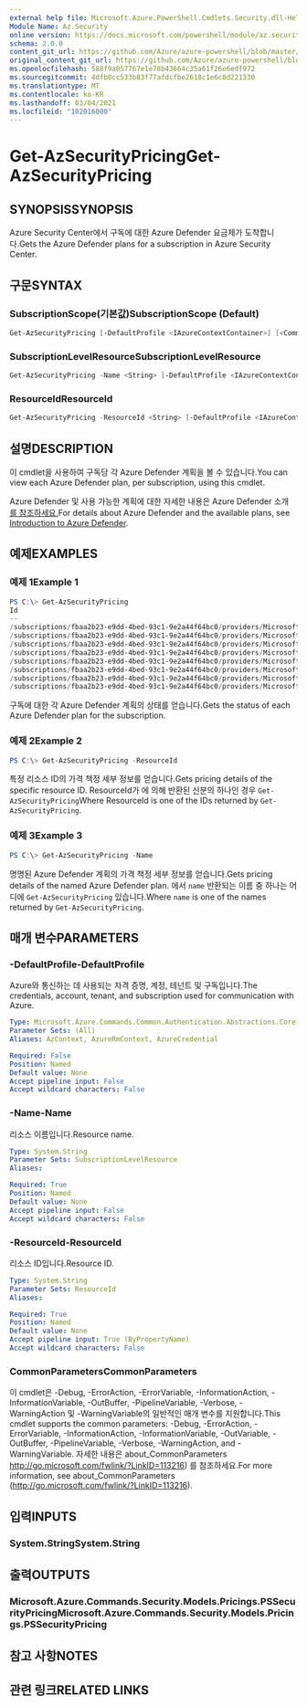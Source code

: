 ```yaml
---
external help file: Microsoft.Azure.PowerShell.Cmdlets.Security.dll-Help.xml
Module Name: Az.Security
online version: https://docs.microsoft.com/powershell/module/az.security/Get-AzSecurityPricing
schema: 2.0.0
content_git_url: https://github.com/Azure/azure-powershell/blob/master/src/Security/Security/help/Get-AzSecurityPricing.md
original_content_git_url: https://github.com/Azure/azure-powershell/blob/master/src/Security/Security/help/Get-AzSecurityPricing.md
ms.openlocfilehash: 588f9a057767e1e78b43664c35a61f26e6edf972
ms.sourcegitcommit: 4dfb0cc533b83f77afdcfbe2618c1e6c8d221330
ms.translationtype: MT
ms.contentlocale: ko-KR
ms.lasthandoff: 03/04/2021
ms.locfileid: "102016000"
---
```

# <span data-ttu-id="edac6-101">Get-AzSecurityPricing</span><span class="sxs-lookup"><span data-stu-id="edac6-101">Get-AzSecurityPricing</span></span>

## <span data-ttu-id="edac6-102">SYNOPSIS</span><span class="sxs-lookup"><span data-stu-id="edac6-102">SYNOPSIS</span></span>

<span data-ttu-id="edac6-103">Azure Security Center에서 구독에 대한 Azure Defender 요금제가 도착합니다.</span><span class="sxs-lookup"><span data-stu-id="edac6-103">Gets the Azure Defender plans for a subscription in Azure Security Center.</span></span>

## <span data-ttu-id="edac6-104">구문</span><span class="sxs-lookup"><span data-stu-id="edac6-104">SYNTAX</span></span>

### <span data-ttu-id="edac6-105">SubscriptionScope(기본값)</span><span class="sxs-lookup"><span data-stu-id="edac6-105">SubscriptionScope (Default)</span></span>

```powershell
Get-AzSecurityPricing [-DefaultProfile <IAzureContextContainer>] [<CommonParameters>]
```

### <span data-ttu-id="edac6-106">SubscriptionLevelResource</span><span class="sxs-lookup"><span data-stu-id="edac6-106">SubscriptionLevelResource</span></span>

```powershell
Get-AzSecurityPricing -Name <String> [-DefaultProfile <IAzureContextContainer>] [<CommonParameters>]
```

### <span data-ttu-id="edac6-107">ResourceId</span><span class="sxs-lookup"><span data-stu-id="edac6-107">ResourceId</span></span>

```powershell
Get-AzSecurityPricing -ResourceId <String> [-DefaultProfile <IAzureContextContainer>] [<CommonParameters>]
```

## <span data-ttu-id="edac6-108">설명</span><span class="sxs-lookup"><span data-stu-id="edac6-108">DESCRIPTION</span></span>

<span data-ttu-id="edac6-109">이 cmdlet을 사용하여 구독당 각 Azure Defender 계획을 볼 수 있습니다.</span><span class="sxs-lookup"><span data-stu-id="edac6-109">You can view each Azure Defender plan, per subscription, using this cmdlet.</span></span>

<span data-ttu-id="edac6-110">Azure Defender 및 사용 가능한 계획에 대한 자세한 내용은 Azure Defender 소개 [를 참조하세요.](https://docs.microsoft.com/azure/security-center/azure-defender)</span><span class="sxs-lookup"><span data-stu-id="edac6-110">For details about Azure Defender and the available plans, see [Introduction to Azure Defender](https://docs.microsoft.com/azure/security-center/azure-defender).</span></span>

## <span data-ttu-id="edac6-111">예제</span><span class="sxs-lookup"><span data-stu-id="edac6-111">EXAMPLES</span></span>

### <span data-ttu-id="edac6-112">예제 1</span><span class="sxs-lookup"><span data-stu-id="edac6-112">Example 1</span></span>

```powershell
PS C:\> Get-AzSecurityPricing
Id                                                                                                                   Name                      PricingTier    FreeTrialRemainingTime
--                                                                                                                   ----                      -----------    ----------------------
/subscriptions/fbaa2b23-e9dd-4bed-93c1-9e2a44f64bc0/providers/Microsoft.Security/pricings/VirtualMachines            VirtualMachines           Free           00:00:00
/subscriptions/fbaa2b23-e9dd-4bed-93c1-9e2a44f64bc0/providers/Microsoft.Security/pricings/Sqlservers                 SqlServers                Standard       00:00:00
/subscriptions/fbaa2b23-e9dd-4bed-93c1-9e2a44f64bc0/providers/Microsoft.Security/pricings/AppServices                AppServices               Free           00:00:00
/subscriptions/fbaa2b23-e9dd-4bed-93c1-9e2a44f64bc0/providers/Microsoft.Security/pricings/StorageAccounts            StorageAccounts           Free           00:00:00
/subscriptions/fbaa2b23-e9dd-4bed-93c1-9e2a44f64bc0/providers/Microsoft.Security/pricings/SqlserverVirtualMachines   SqlservervirtualMachines  Free           00:00:00
/subscriptions/fbaa2b23-e9dd-4bed-93c1-9e2a44f64bc0/providers/Microsoft.Security/pricings/KubernetesService          KubernetesService         Free           00:00:00
/subscriptions/fbaa2b23-e9dd-4bed-93c1-9e2a44f64bc0/providers/Microsoft.Security/pricings/ContainerRegistry          ContainerRegistry         Free           00:00:00
/subscriptions/fbaa2b23-e9dd-4bed-93c1-9e2a44f64bc0/providers/Microsoft.Security/pricings/KeyVaults                  KeyVaults                 Free           00:00:00
```

<span data-ttu-id="edac6-113">구독에 대한 각 Azure Defender 계획의 상태를 얻습니다.</span><span class="sxs-lookup"><span data-stu-id="edac6-113">Gets the status of each Azure Defender plan for the subscription.</span></span>



### <span data-ttu-id="edac6-114">예제 2</span><span class="sxs-lookup"><span data-stu-id="edac6-114">Example 2</span></span>

```powershell
PS C:\> Get-AzSecurityPricing -ResourceId
```

<span data-ttu-id="edac6-115">특정 리소스 ID의 가격 책정 세부 정보를 얻습니다.</span><span class="sxs-lookup"><span data-stu-id="edac6-115">Gets pricing details of the specific resource ID.</span></span> <span data-ttu-id="edac6-116">ResourceId가 에 의해 반환된 신분의 하나인 경우 `Get-AzSecurityPricing`</span><span class="sxs-lookup"><span data-stu-id="edac6-116">Where ResourceId is one of the IDs returned by `Get-AzSecurityPricing`.</span></span>

### <span data-ttu-id="edac6-117">예제 3</span><span class="sxs-lookup"><span data-stu-id="edac6-117">Example 3</span></span>

```powershell
PS C:\> Get-AzSecurityPricing -Name
```

<span data-ttu-id="edac6-118">명명된 Azure Defender 계획의 가격 책정 세부 정보를 얻습니다.</span><span class="sxs-lookup"><span data-stu-id="edac6-118">Gets pricing details of the named Azure Defender plan.</span></span> <span data-ttu-id="edac6-119">에서 `name` 반환되는 이름 중 하나는 어디에 `Get-AzSecurityPricing` 있습니다.</span><span class="sxs-lookup"><span data-stu-id="edac6-119">Where `name` is one of the names returned by `Get-AzSecurityPricing`.</span></span>


## <span data-ttu-id="edac6-120">매개 변수</span><span class="sxs-lookup"><span data-stu-id="edac6-120">PARAMETERS</span></span>

### <span data-ttu-id="edac6-121">-DefaultProfile</span><span class="sxs-lookup"><span data-stu-id="edac6-121">-DefaultProfile</span></span>

<span data-ttu-id="edac6-122">Azure와 통신하는 데 사용되는 자격 증명, 계정, 테넌트 및 구독입니다.</span><span class="sxs-lookup"><span data-stu-id="edac6-122">The credentials, account, tenant, and subscription used for communication with Azure.</span></span>

```yaml
Type: Microsoft.Azure.Commands.Common.Authentication.Abstractions.Core.IAzureContextContainer
Parameter Sets: (All)
Aliases: AzContext, AzureRmContext, AzureCredential

Required: False
Position: Named
Default value: None
Accept pipeline input: False
Accept wildcard characters: False
```

### <span data-ttu-id="edac6-123">-Name</span><span class="sxs-lookup"><span data-stu-id="edac6-123">-Name</span></span>

<span data-ttu-id="edac6-124">리소스 이름입니다.</span><span class="sxs-lookup"><span data-stu-id="edac6-124">Resource name.</span></span>

```yaml
Type: System.String
Parameter Sets: SubscriptionLevelResource
Aliases:

Required: True
Position: Named
Default value: None
Accept pipeline input: False
Accept wildcard characters: False
```

### <span data-ttu-id="edac6-125">-ResourceId</span><span class="sxs-lookup"><span data-stu-id="edac6-125">-ResourceId</span></span>

<span data-ttu-id="edac6-126">리소스 ID입니다.</span><span class="sxs-lookup"><span data-stu-id="edac6-126">Resource ID.</span></span>

```yaml
Type: System.String
Parameter Sets: ResourceId
Aliases:

Required: True
Position: Named
Default value: None
Accept pipeline input: True (ByPropertyName)
Accept wildcard characters: False
```

### <span data-ttu-id="edac6-127">CommonParameters</span><span class="sxs-lookup"><span data-stu-id="edac6-127">CommonParameters</span></span>

<span data-ttu-id="edac6-128">이 cmdlet은 -Debug, -ErrorAction, -ErrorVariable, -InformationAction, -InformationVariable, -OutBuffer, -PipelineVariable, -Verbose, -WarningAction 및 -WarningVariable의 일반적인 매개 변수를 지원합니다.</span><span class="sxs-lookup"><span data-stu-id="edac6-128">This cmdlet supports the common parameters: -Debug, -ErrorAction, -ErrorVariable, -InformationAction, -InformationVariable, -OutVariable, -OutBuffer, -PipelineVariable, -Verbose, -WarningAction, and -WarningVariable.</span></span> <span data-ttu-id="edac6-129">자세한 내용은 about_CommonParameters http://go.microsoft.com/fwlink/?LinkID=113216) 를 참조하세요.</span><span class="sxs-lookup"><span data-stu-id="edac6-129">For more information, see about_CommonParameters (http://go.microsoft.com/fwlink/?LinkID=113216).</span></span>

## <span data-ttu-id="edac6-130">입력</span><span class="sxs-lookup"><span data-stu-id="edac6-130">INPUTS</span></span>

### <span data-ttu-id="edac6-131">System.String</span><span class="sxs-lookup"><span data-stu-id="edac6-131">System.String</span></span>

## <span data-ttu-id="edac6-132">출력</span><span class="sxs-lookup"><span data-stu-id="edac6-132">OUTPUTS</span></span>

### <span data-ttu-id="edac6-133">Microsoft.Azure.Commands.Security.Models.Pricings.PSSecurityPricing</span><span class="sxs-lookup"><span data-stu-id="edac6-133">Microsoft.Azure.Commands.Security.Models.Pricings.PSSecurityPricing</span></span>

## <span data-ttu-id="edac6-134">참고 사항</span><span class="sxs-lookup"><span data-stu-id="edac6-134">NOTES</span></span>

## <span data-ttu-id="edac6-135">관련 링크</span><span class="sxs-lookup"><span data-stu-id="edac6-135">RELATED LINKS</span></span>
